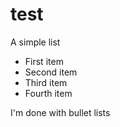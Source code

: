 # test

A simple list
  - First item
  - Second item
  - Third item
  - Fourth item

I'm done with bullet lists
